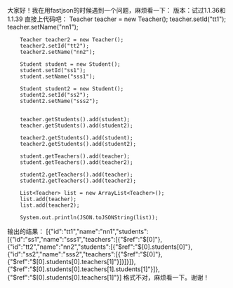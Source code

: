 大家好！我在用fastjson的时候遇到一个问题，麻烦看一下：
版本：试过1.1.36和1.1.39
直接上代码吧：
		Teacher teacher = new Teacher();
		teacher.setId("tt1");
		teacher.setName("nn1");
		
		Teacher teacher2 = new Teacher();
		teacher2.setId("tt2");
		teacher2.setName("nn2");
		
		Student student = new Student();
		student.setId("ss1");
		student.setName("sss1");
		
		Student student2 = new Student();
		student2.setId("ss2");
		student2.setName("sss2");
		
		
		teacher.getStudents().add(student);
		teacher.getStudents().add(student2);
		
		teacher2.getStudents().add(student);
		teacher2.getStudents().add(student2);
		
		student.getTeachers().add(teacher);
		student.getTeachers().add(teacher2);
		
		student2.getTeachers().add(teacher);
		student2.getTeachers().add(teacher2);
		
		List<Teacher> list = new ArrayList<Teacher>();
		list.add(teacher);
		list.add(teacher2);
		
		System.out.println(JSON.toJSONString(list));
输出的结果：
[{"id":"tt1","name":"nn1","students":[{"id":"ss1","name":"sss1","teachers":[{"$ref":"$[0]"},{"id":"tt2","name":"nn2","students":[{"$ref":"$[0].students[0]"},{"id":"ss2","name":"sss2","teachers":[{"$ref":"$[0]"},{"$ref":"$[0].students[0].teachers[1]"}]}]}]},{"$ref":"$[0].students[0].teachers[1].students[1]"}]},{"$ref":"$[0].students[0].teachers[1]"}]
格式不对，麻烦看一下。谢谢！
